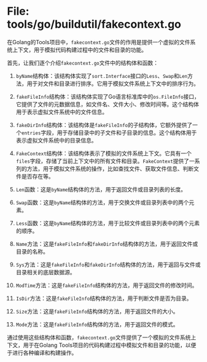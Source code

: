 # File: tools/go/buildutil/fakecontext.go

在Golang的Tools项目中，`fakecontext.go`文件的作用是提供一个虚拟的文件系统上下文，用于模拟代码构建过程中的文件和目录的功能。

首先，让我们逐个介绍`fakecontext.go`文件中的结构体和函数：

1. `byName`结构体：该结构体实现了`sort.Interface`接口的`Less`、`Swap`和`Len`方法，用于对文件和目录进行排序。它用于模拟文件系统上下文中的排序行为。

2. `fakeFileInfo`结构体：该结构体实现了Go语言标准库中的`os.FileInfo`接口，它提供了文件的元数据信息，如文件名、文件大小、修改时间等。这个结构体用于表示虚拟文件系统中的文件信息。

3. `fakeDirInfo`结构体：该结构体是`fakeFileInfo`的子结构体，它额外提供了一个`entries`字段，用于存储目录中的子文件和子目录的信息。这个结构体用于表示虚拟文件系统中的目录信息。

4. `FakeContext`结构体：该结构体表示了模拟的文件系统上下文。它具有一个`files`字段，存储了当前上下文中的所有文件和目录。`FakeContext`提供了一系列的方法，用于模拟文件系统的操作，比如查找文件、获取文件信息、判断文件是否存在等。

5. `Len`函数：这是`byName`结构体的方法，用于返回文件或目录列表的长度。

6. `Swap`函数：这是`byName`结构体的方法，用于交换文件或目录列表中的两个元素。

7. `Less`函数：这是`byName`结构体的方法，用于比较文件或目录列表中的两个元素的顺序。

8. `Name`方法：这是`fakeFileInfo`和`fakeDirInfo`结构体的方法，用于返回文件或目录的名称。

9. `Sys`方法：这是`fakeFileInfo`和`fakeDirInfo`结构体的方法，用于返回与文件或目录相关的底层数据源。

10. `ModTime`方法：这是`fakeFileInfo`结构体的方法，用于返回文件的修改时间。

11. `IsDir`方法：这是`fakeFileInfo`结构体的方法，用于判断文件是否为目录。

12. `Size`方法：这是`fakeFileInfo`结构体的方法，用于返回文件的大小。

13. `Mode`方法：这是`fakeFileInfo`结构体的方法，用于返回文件的模式。

通过使用这些结构体和函数，`fakecontext.go`文件提供了一个模拟的文件系统上下文，用于在Golang Tools项目的代码构建过程中模拟文件和目录的功能，以便于进行各种编译和构建操作。

